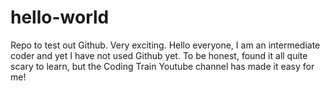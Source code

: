 # hello-world
Repo to test out Github. Very exciting.
Hello everyone, I am an intermediate coder and yet I have not used Github yet. To be honest, found it all quite scary to learn, but the Coding Train Youtube channel has made it easy for me!
